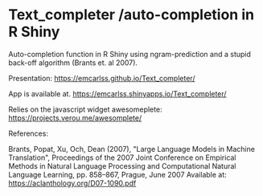 # Text_completer /auto-completion in R Shiny

Auto-completion function in R Shiny using ngram-prediction and a stupid back-off algorithm (Brants et. al 2007).

Presentation:
https://emcarlss.github.io/Text_completer/

App is available at.
https://emcarlss.shinyapps.io/Text_completer/

Relies on the javascript widget awesomeplete:
https://projects.verou.me/awesomplete/

References:

Brants, Popat, Xu, Och, Dean (2007), "Large Language Models in Machine Translation",
Proceedings of the 2007 Joint Conference on Empirical Methods in Natural Language Processing and Computational Natural Language Learning, pp. 858–867, Prague, June 2007
Available at:
https://aclanthology.org/D07-1090.pdf
